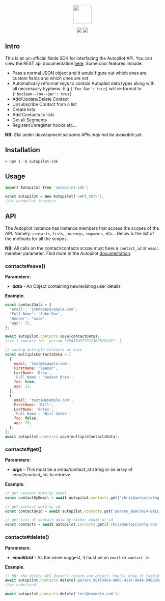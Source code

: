 <p align="center"><a href="https://autopilothq.com/images/svg/logo-dark.svg" target="_blank"><img src="https://autopilothq.com/images/svg/logo-dark.svg" height="60" /></a></p>

<p align="center">
  <img src="https://img.shields.io/badge/build-passing-brightgreen.svg" />
  <a href="https://www.npmjs.com/package/autopilot-sdk"><img src="https://img.shields.io/npm/v/autopilot-sdk.svg" /></a>
</p>

## Intro

This is an un-official Node SDK for interfacing the Autopilot API. You can view the REST api documentation [here](http://docs.autopilot.apiary.io). Some cool features include:

- Pass a normal JSON object and it would figure out which ones are custom fields and which ones are not
- Automatically reformat keys to contain Autopilot data types along with all neccessary hyphens. E.g.`{'Foo Bar': true}` will re-format to `{'boolean--Foo--Bar': true}` 
- Add/Update/Delete Contact
- Unsubscribe Contact from a list
- Create lists
- Add Contacts to lists
- Get all Segments
- Register/Unregister hooks etc...

**NB:** _Still under development so some APIs may not be available yet._


## Installation
```
> npm i -S autopilot-sdk
```

## Usage

```javascript
import Autopilot from 'autopilot-sdk';

const autopilot = new Autopilot('<API_KEY>');
//=> autopilot instance
```

## API

The Autopilot instance has instance members that access the scopes of the API. Namely: `contacts`, `lists`, `journeys`, `segments`, etc... Below is the list of the methods for all the scopes.

**NB:** All calls on the contact/contacts scope must have a `contact_id` or `email` member parameter. Find more in the Autopilot [documentation]('http://docs.autopilot.apiary.io/#reference/api-methods/addupdate-contact/add-or-update-contact').

### contacts#save()

**Parameters:**
  - _**data**_ - An Object containing new/existing user details
 
**Example:**
```javascript
const contactData = {
  'email': 'johndoe@example.com',
  'Full Name': 'John Doe',
  'Gender': 'male',
  'age': 35,
};

await autopilot.contacts.save(contactData);
//=> { contact_id: 'person_32941749279223008202071' }

// saving multiple contacts at once
const multipleContactsData = [
  {
    email: 'test@example.com',
    FirstName: 'Seeker',
    LastName: 'Drew',
    'Full Name': 'Seeker Drew',
    foo: true,
    age: 21,
  },
  {
    email: 'test1@example.com',
    FirstName: 'Bill',
    LastName: 'Gates',
    'Full Name': 'Bill Gates',
    foo: false,
    age: 25,
  },
];
await autopilot.contacts.save(multipleContactsData);
```

### contacts#get()

**Parameters:**
  - _**args**_ - This must be a _email/contact_id_ string or an array of _email/contact_ids_ to retrieve

**Example:**
```javascript
// get contact data by email
const contactByEmail = await autopilot.contacts.get('chris@autopilothq.com');

// get contact data by id
const contactById = await autopilot.contacts.get('person_9EAF39E4-9AEC-4134-964A-D9D8D54162E7');

// get list of contact data by either email or id
const contacts = await autopilot.contacts.get(['chris@autopilothq.com', 'person_9EAF39E4-9AEC-4134-964A-D9D8D54162E7']);
```

### contacts#delete()

**Parameters:**
  - _**emailOrId**_ - As the name suggest, it must be an `email` or `contact_id`
  
**Example:**
```javascript
// NB: the delete API doesn't return any object. You'll know it failed when the promise fails.
await autopilot.contacts.delete('person_9EAF39E4-9AEC-4134-964A-D9D8D54162E7');
//=> undefined

await autopilot.contacts.delete('test@example.com');
```


